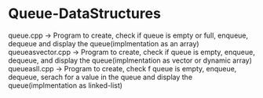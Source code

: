 # Queue-DataStructures
queue.cpp -> Program to create, check if queue is empty or full, enqueue, dequeue and display the queue(implmentation as an array)
queueasvector.cpp -> Program to create, check if queue is empty, enqueue, dequeue, and display the queue(implmentation as vector or dynamic array)
queueasll.cpp -> Program to create, check f queue is empty, enqueue, dequeue, serach for a value in the queue and display the queue(implmentation as linked-list)
